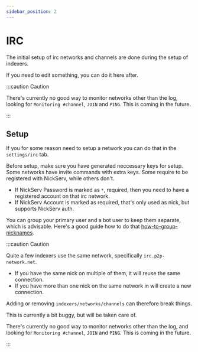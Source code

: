 ```yaml
---
sidebar_position: 2
---
```


# IRC

The initial setup of irc networks and channels are done during the setup of indexers.

If you need to edit something, you can do it here after.

:::caution Caution

There's currently no good way to monitor networks other than the log, looking for `Monitoring #channel`, `JOIN` and `PING`. This is coming in the future.

:::

## Setup

If you for some reason need to setup a network you can do that in the `settings/irc` tab.

Before setup, make sure you have generated neccessary keys for setup. Some networks have invite commands with extra keys. Some require to be registered with NickServ, while others don't. 

* If NickServ Password is marked as `*`, required, then you need to have a registered account on that irc network.
* If NickServ Account is marked as required, that's only used as nick, but supports NickServ auth.

You can group your primary user and a bot user to keep them separate, which is advisable. Here's a good guide how to do that [how-to-group-nicknames](https://digitalirc.org/2012/09/how-to-group-nicknames/).


:::caution Caution

Quite a few indexers use the same network, specifically `irc.p2p-network.net`.

* If you have the same nick on multiple of them, it will reuse the same connection.
* If you have more than one nick on the same network in will create a new connection.

Adding or removing `indexers/networks/channels` can therefore break things.

This is currently a bit buggy, but will be taken care of.

There's currently no good way to monitor networks other than the log, and looking for `Monitoring #channel`, `JOIN` and `PING`. This is coming in the future.

:::